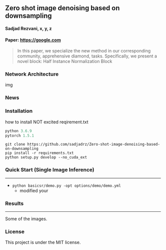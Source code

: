 Zero shot image denoising based on downsampling
---
#### Sadjad Rezvani, x, y, z
#### Paper: https://google.com
> In this paper, we specialize the new method in our corresponding community, apprehensive diamond, tasks. Specifically, we present a novel block: Half Instance Normalization Block
### Network Architecture
img

### News

### Installation
how to  install
NOT excited reqirement.txt 

```python
python 3.6.9
pytorch 1.5.1
```
```
git clone https://github.com/sadjadrz/Zero-shot-image-denoising-based-on-downsampling
pip install -r requirements.txt
python setup.py develop --no_cuda_ext
```

### Quick Start (Single Image Inference)
---
* ```python basicsr/demo.py -opt options/demo/demo.yml```
  * modified your 

### Results

---
Some of the images.

### License

This project is under the MIT license.
